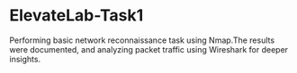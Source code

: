 # ElevateLab-Task1

Performing basic network reconnaissance task using Nmap.The results were documented, and analyzing packet traffic using Wireshark for deeper insights.
